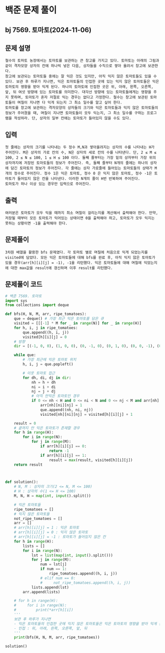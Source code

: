 # 백준 문제 풀이
## bj 7569. 토마토(2024-11-06)

## 문제 설명
    철수의 토마토 농장에서는 토마토를 보관하는 큰 창고를 가지고 있다. 토마토는 아래의 그림과 같이 격자모양 상자의 칸에 하나씩 넣은 다음, 상자들을 수직으로 쌓아 올려서 창고에 보관한다.
    창고에 보관되는 토마토들 중에는 잘 익은 것도 있지만, 아직 익지 않은 토마토들도 있을 수 있다. 보관 후 하루가 지나면, 익은 토마토들의 인접한 곳에 있는 익지 않은 토마토들은 익은 토마토의 영향을 받아 익게 된다. 하나의 토마토에 인접한 곳은 위, 아래, 왼쪽, 오른쪽, 앞, 뒤 여섯 방향에 있는 토마토를 의미한다. 대각선 방향에 있는 토마토들에게는 영향을 주지 못하며, 토마토가 혼자 저절로 익는 경우는 없다고 가정한다. 철수는 창고에 보관된 토마토들이 며칠이 지나면 다 익게 되는지 그 최소 일수를 알고 싶어 한다.
    토마토를 창고에 보관하는 격자모양의 상자들의 크기와 익은 토마토들과 익지 않은 토마토들의 정보가 주어졌을 때, 며칠이 지나면 토마토들이 모두 익는지, 그 최소 일수를 구하는 프로그램을 작성하라. 단, 상자의 일부 칸에는 토마토가 들어있지 않을 수도 있다.

## 입력
    첫 줄에는 상자의 크기를 나타내는 두 정수 M,N과 쌓아올려지는 상자의 수를 나타내는 H가 주어진다. M은 상자의 가로 칸의 수, N은 상자의 세로 칸의 수를 나타낸다. 단, 2 ≤ M ≤ 100, 2 ≤ N ≤ 100, 1 ≤ H ≤ 100 이다. 둘째 줄부터는 가장 밑의 상자부터 가장 위의 상자까지에 저장된 토마토들의 정보가 주어진다. 즉, 둘째 줄부터 N개의 줄에는 하나의 상자에 담긴 토마토의 정보가 주어진다. 각 줄에는 상자 가로줄에 들어있는 토마토들의 상태가 M개의 정수로 주어진다. 정수 1은 익은 토마토, 정수 0 은 익지 않은 토마토, 정수 -1은 토마토가 들어있지 않은 칸을 나타낸다. 이러한 N개의 줄이 H번 반복하여 주어진다.
    토마토가 하나 이상 있는 경우만 입력으로 주어진다.

## 출력
    여러분은 토마토가 모두 익을 때까지 최소 며칠이 걸리는지를 계산해서 출력해야 한다. 만약, 저장될 때부터 모든 토마토가 익어있는 상태이면 0을 출력해야 하고, 토마토가 모두 익지는 못하는 상황이면 -1을 출력해야 한다.

## 문제풀이
    3차원 배열을 활용한 bfs 문제였다. 각 토마토 별로 며칠에 처음으로 익게 되었는지를 visited에 담았다. 모든 익은 토마토들에 대해 bfs를 완료 후, 아직 익지 않은 토마토가 있을 경우(arr[h][i][j] = -1), -1을 리턴했다. 익은 토마토들에 대해 며칠에 익었는지에 대한 max값을 result에 갱신하며 이후 result를 리턴했다.

## 문제풀이 코드
```python
# 백준 7569. 토마토
import sys
from collections import deque

def bfs(H, N, M, arr, ripe_tomatoes):
    que = deque() # 가장 최근 익은 토마토를 담은 큐
    visited = [[[-1] * M for _ in range(N)] for _ in range(H)]
    for h, i, j in ripe_tomatoes:
        que.append((h, i, j))
        visited[h][i][j] = 0
    # 방향
    dir = [(-1, 0, 0), (1, 0, 0), (0, -1, 0), (0, 1, 0), (0, 0, -1), (0, 0, 1)]

    while que:
        # 가장 최근에 익은 토마토 위치
        h, i, j = que.popleft()

        # 이웃 토마토 접근
        for dh, di, dj in dir:
            nh = h + dh
            ni = i + di
            nj = j + dj
            # 아직 안익은 토마토인 경우
            if 0 <= nh < H and 0 <= ni < N and 0 <= nj < M and arr[nh][ni][nj] == 0 and visited[nh][ni][nj] == -1:
                arr[nh][ni][nj] = 1
                que.append((nh, ni, nj))
                visited[nh][ni][nj] = visited[h][i][j] + 1

    result = 0
    # 끝까지 안 익은 토마토가 존재할 경우
    for h in range(H):
        for i in range(N):
            for j in range(M):
                if arr[h][i][j] == 0:
                    return -1
                if arr[h][i][j] == 1:
                    result = max(result, visited[h][i][j])
    return result



def solution():
    # N, M : 상자의 크기(2 <= N, M <= 100)
    # H : 상자의 수(1 <= H <= 100)
    M, N, H = map(int, input().split())

    # 익은 토마토들
    ripe_tomatoes = []
    # 익지 않은 토마토들
    not_ripe_tomatoes = []
    arr = []
    # arr[h][i][j] = 1 : 익은 토마토
    # arr[h][i][j] = 0 : 익지 않은 토마토
    # arr[h][i][j] = -1 : 토마토가 들어있지 않은 칸
    for h in range(H):
        lists = []
        for i in range(N):
            lst = list(map(int, input().split()))
            for j in range(M):
                num = lst[j]
                if num == 1:
                    ripe_tomatoes.append((h, i, j))
                # elif num == 0:
                #     not_ripe_tomatoes.append((h, i, j))
            lists.append(lst)
        arr.append(lists)

    # for h in range(H):
    #     for i in range(N):
    #         print(*arr[h][i])
    '''
    보관 후 하루가 지나면 
    - 익은 토마토들의 인접한 곳에 익지 않은 토마토들은 익은 토마토의 영향을 받아 익게 됨
    - 인접 : 위, 아래, 왼쪽, 오른쪽, 앞, 뒤
    '''
    print(bfs(H, N, M, arr, ripe_tomatoes))

solution()
```